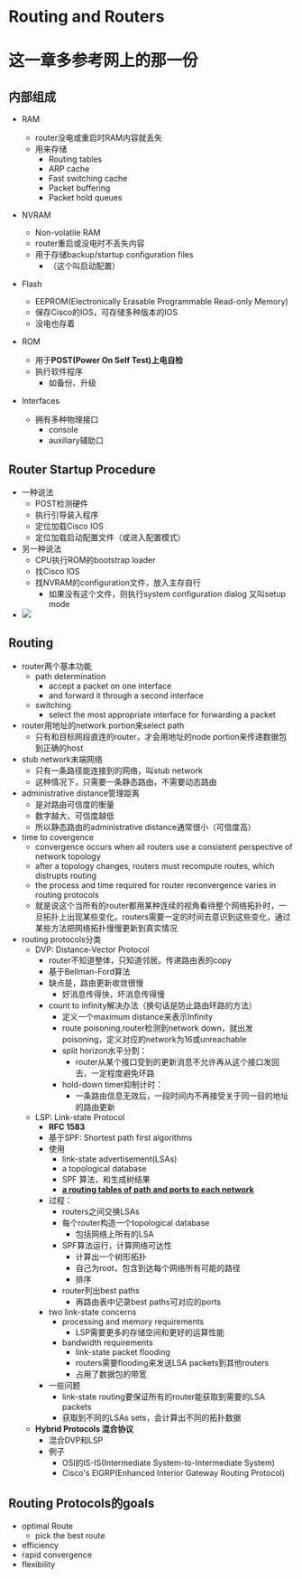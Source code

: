 # Routing and Routers

# 这一章多参考网上的那一份

## 内部组成

- RAM
  - router没电或重启时RAM内容就丢失
  - 用来存储
    - Routing tables
    - ARP cache
    - Fast switching cache
    - Packet buffering
    - Packet hold queues
- NVRAM
  - Non-volatile RAM
  - router重启或没电时不丢失内容
  - 用于存储backup/startup configuration files
    - （这个叫启动配置）
- Flash
  - EEPROM(Electronically Erasable Programmable Read-only Memory)
  - 保存Cisco的IOS，可存储多种版本的IOS
  - 没电也存着
- ROM
  - 用于**POST(Power On Self Test)上电自检**
  - 执行软件程序
    - 如备份、升级

- Interfaces
  - 拥有多种物理接口
    - console  
    - auxiliary辅助口

## Router Startup Procedure

- 一种说法
  - POST检测硬件
  - 执行引导装入程序
  - 定位加载Cisco IOS
  - 定位加载启动配置文件（或进入配置模式）
- 另一种说法
  - CPU执行ROM的bootstrap loader
  - 找Cisco IOS
  - 找NVRAM的configuration文件，放入主存自行
    - 如果没有这个文件，则执行system configuration dialog  又叫setup mode
- ![](C:\Users\刘鹏程12138\Desktop\计网复习笔记\路由器的启动.png)

## Routing

- router两个基本功能
  - path determination
    - accept a packet on one interface
    - and forward it through a second interface
  - switching
    - select the most appropriate interface for forwarding a packet
- router用地址的network portion来select path
  - 只有和目标网段直连的router，才会用地址的node portion来传递数据包到正确的host
- stub network末端网络
  - 只有一条路径能连接到的网络，叫stub network
  - 这种情况下，只需要一条静态路由，不需要动态路由
- administrative distance管理距离
  - 是对路由可信度的衡量
  - 数字越大，可信度越低
  - 所以静态路由的administrative distance通常很小（可信度高）
- time to covergence
  - convergence occurs when all routers use a consistent perspective of network topology
  - after a topology changes, routers must recompute routes, which distrupts routing
  - the process and time required for router reconvergence varies in routing protocols
  - 就是说这个当所有的router都用某种连续的视角看待整个网络拓扑时，一旦拓扑上出现某些变化，routers需要一定的时间去意识到这些变化，通过某些方法把网络拓扑慢慢更新到真实情况
- routing protocols分类
  - DVP: Distance-Vector Protocol
    - router不知道整体，只知道邻居。传递路由表的copy
    - 基于Bellman-Ford算法
    - 缺点是，路由更新收敛很慢
      - 好消息传得快，坏消息传得慢
    - count to infinity解决办法（换句话是防止路由环路的方法）
      - 定义一个maximum distance来表示Infinity
      - route poisoning,router检测到network down，就出发poisoning，定义对应的network为16或unreachable
      - split horizon水平分割：
        - router从某个接口受到的更新消息不允许再从这个接口发回去，一定程度避免环路
      - hold-down timer抑制计时：
        - 一条路由信息无效后，一段时间内不再接受关于同一目的地址的路由更新
  - LSP: Link-state Protocol
    - **RFC 1583**
    - 基于SPF: Shortest path first algorithms
    - 使用
      - link-state advertisement(LSAs)
      - a topological database
      - SPF 算法，和生成树结果
      - **<u>a routing tables of path and ports to each network</u>**
    - 过程：
      - routers之间交换LSAs
      - 每个router构造一个topological database
        - 包括网络上所有的LSA
      - SPF算法运行，计算网络可达性
        - 计算出一个树形拓扑
        - 自己为root，包含到达每个网络所有可能的路径
        - 排序
      - router列出best paths
        - 再路由表中记录best paths可对应的ports
    - two link-state concerns
      - processing and memory requirements
        - LSP需要更多的存储空间和更好的运算性能
      - bandwidth requirements
        - link-state packet flooding
        - routers需要flooding来发送LSA packets到其他routers
        - 占用了数据包的带宽
    - 一些问题
      - link-state routing要保证所有的router能获取到需要的LSA packets
      - 获取到不同的LSAs sets，会计算出不同的拓扑数据
  - **Hybrid Protocols 混合协议**
    - 混合DVP和LSP
    - 例子
      - OSI的IS-IS(Intermediate System-to-Intermediate System)
      - Cisco's EIGRP(Enhanced Interior Gateway Routing Protocol)

## Routing Protocols的goals

- optimal Route
  - pick the best route
- efficiency
- rapid convergence
- flexibility